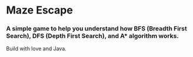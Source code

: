 # Maze Escape
### A simple game to help you understand how BFS (Breadth First Search), DFS (Depth First Search), and A* algorithm works.

Build with love and Java.
